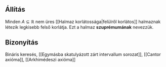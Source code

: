 ## Állítás
Minden $A \subseteq \mathbb{R}$ nem üres [[Halmaz korlátossága|felülről korlátos]] halmaznak létezik legkisebb felső korlátja. Ezt a halmaz **szuprémumának** nevezzük.

## Bizonyítás

Bináris keresés, [[Egymásba skatulyázott zárt intervallum sorozat]], [[Cantor axióma]], [[Arkhimédeszi axióma]]


